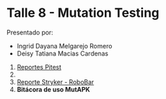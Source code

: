 # Talle 8 - Mutation Testing

Presentado por: 
* Ingrid Dayana Melgarejo Romero
* Deisy Tatiana Macias Cardenas

1. [Reportes Pitest](https://htmlpreview.github.io/?https://github.com/dtmaciasca/taller8_mutation/blob/master/Reporte_Pitest/reports/pitest/202004061836/index.html)
2. 
3. [Reporte Stryker - RoboBar]()
4. **Bitácora de uso MutAPK**
